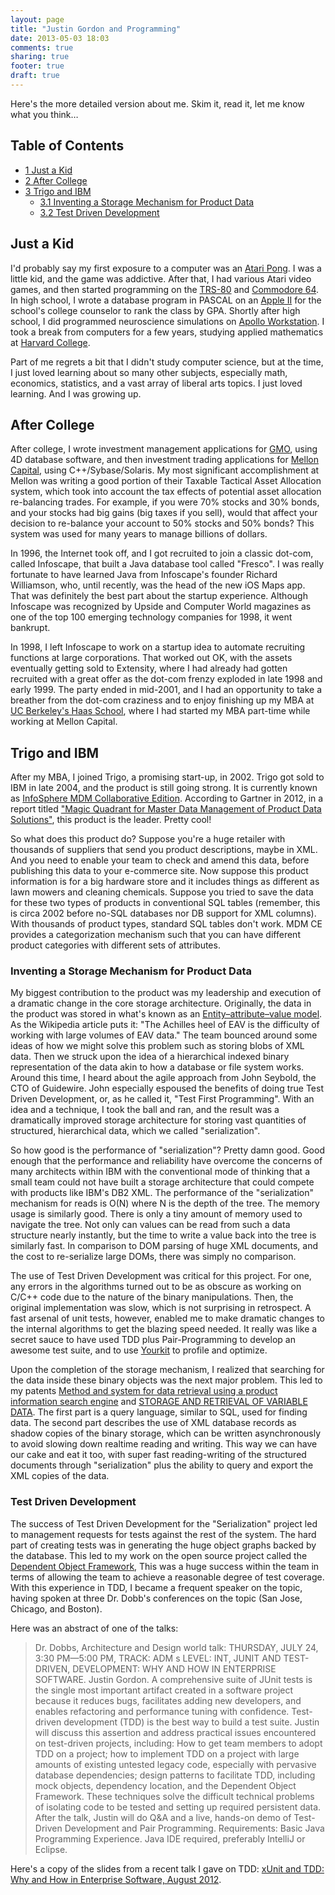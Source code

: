 ```yaml
---
layout: page
title: "Justin Gordon and Programming"
date: 2013-05-03 18:03
comments: true
sharing: true
footer: true
draft: true
---
```

<p>
Here's the more detailed version about me. Skim it, read it, let me know what
you think&hellip;
</p>

<div id="table-of-contents">
<h2>Table of Contents</h2>
<div id="text-table-of-contents">
<ul>
<li><a href="#sec-1">1 Just a Kid</a></li>
<li><a href="#sec-2">2 After College</a></li>
<li><a href="#sec-3">3 Trigo and IBM</a>
<ul>
<li><a href="#sec-3-1">3.1 Inventing a Storage Mechanism for Product Data</a></li>
<li><a href="#sec-3-2">3.2 Test Driven Development</a></li>
</ul>
</li>
</ul>
</div>
</div>

<div id="outline-container-1" class="outline-2">
<h2 id="sec-1">Just a Kid</h2>
<div class="outline-text-2" id="text-1">

<p>I'd probably say my first exposure to a computer was an <a href="http://en.wikipedia.org/wiki/Pong">Atari Pong</a>. I was a
little kid, and the game was addictive. After that, I had various Atari video
games, and then started programming on the <a href="http://en.wikipedia.org/wiki/TRS-80">TRS-80</a> and <a href="http://en.wikipedia.org/wiki/Commodore_64">Commodore 64</a>. In high
school, I wrote a database program in PASCAL on an <a href="http://en.wikipedia.org/wiki/Commodore_64">Apple II</a> for the school's
college counselor to rank the class by GPA. Shortly after high school, I did
programmed neuroscience simulations on <a href="http://en.wikipedia.org/wiki/Apollo_Computer">Apollo Workstation</a>. I took a break from
computers for a few years, studying applied mathematics at <a href="http://www.college.harvard.edu/icb/icb.do">Harvard College</a>.
</p>
<p>
Part of me regrets a bit that I didn't study computer science, but at the time,
I just loved learning about so many other subjects, especially math, economics,
statistics, and a vast array of liberal arts topics. I just loved learning. And
I was growing up.
</p>
</div>

</div>

<div id="outline-container-2" class="outline-2">
<h2 id="sec-2">After College</h2>
<div class="outline-text-2" id="text-2">

<p>After college, I wrote investment management applications for <a href="http://www.gmo.com/America/">GMO</a>, using 4D
database software, and then investment trading applications for <a href="http://www.mcm.com/">Mellon Capital</a>,
using C++/Sybase/Solaris. My most significant accomplishment at Mellon was
writing a good portion of their Taxable Tactical Asset Allocation system, which
took into account the tax effects of potential asset allocation re-balancing
trades. For example, if you were 70% stocks and 30% bonds, and your stocks had
big gains (big taxes if you sell), would that affect your decision to re-balance
your account to 50% stocks and 50% bonds? This system was used for many years to
manage billions of dollars.
</p>
<p>
In 1996, the Internet took off, and I got recruited to join a classic dot-com,
called Infoscape, that built a Java database tool called "Fresco". I was really
fortunate to have learned Java from Infoscape's founder Richard Williamson, who,
until recently, was the head of the new iOS Maps app. That was definitely the
best part about the startup experience. Although Infoscape was recognized by
Upside and Computer World magazines as one of the top 100 emerging technology
companies for 1998, it went bankrupt.
</p>
<p>
In 1998, I left Infoscape to work on a startup idea to automate recruiting
functions at large corporations. That worked out OK, with the assets eventually
getting sold to Extensity, where I had already had gotten recruited with a great
offer as the dot-com frenzy exploded in late 1998 and early 1999. The party
ended in mid-2001, and I had an opportunity to take a breather from the dot-com
craziness and to enjoy finishing up my MBA at <a href="http://www.haas.berkeley.edu/">UC Berkeley's Haas School</a>, where I
had started my MBA part-time while working at Mellon Capital.
</p>
</div>

</div>

<div id="outline-container-3" class="outline-2">
<h2 id="sec-3">Trigo and IBM</h2>
<div class="outline-text-2" id="text-3">

<p>After my MBA, I joined Trigo, a promising start-up, in 2002. Trigo got sold to
IBM in late 2004, and the product is still going strong. It is currently known
as <a href="http://www-01.ibm.com/software/data/infosphere/mdm/collaborative.html">InfoSphere MDM Collaborative Edition</a>. According to Gartner in 2012, in a
report titled <a href="http://public.dhe.ibm.com/common/ssi/ecm/en/iml14344usen/IML14344USEN.PDF">"Magic Quadrant for Master Data Management of Product Data Solutions"</a>, this product is the leader. Pretty cool!
</p>
<p>
So what does this product do? Suppose you're a huge retailer with thousands of
suppliers that send you product descriptions, maybe in XML. And you need to
enable your team to check and amend this data, before publishing this data to
your e-commerce site. Now suppose this product information is for a big hardware
store and it includes things as different as lawn mowers and cleaning chemicals.
Suppose you tried to save the data for these two types of products in
conventional SQL tables (remember, this is circa 2002 before no-SQL databases
nor DB support for XML columns). With thousands of product types, standard SQL
tables don't work. MDM CE provides a categorization mechanism such that you can
have different product categories with different sets of attributes.
</p>

</div>

<div id="outline-container-3-1" class="outline-3">
<h3 id="sec-3-1">Inventing a Storage Mechanism for Product Data</h3>
<div class="outline-text-3" id="text-3-1">

<p>My biggest contribution to the product was my leadership and execution of a
dramatic change in the core storage architecture. Originally, the data in the
product was stored in what's known as an <a href="http://en.wikipedia.org/wiki/Entity%E2%80%93attribute%E2%80%93value_model">Entity–attribute–value model</a>. As the
Wikipedia article puts it: "The Achilles heel of EAV is the difficulty of
working with large volumes of EAV data." The team bounced around some ideas of
how we might solve this problem such as storing blobs of XML data. Then we
struck upon the idea of a hierarchical indexed binary representation of the data
akin to how a database or file system works. Around this time, I heard about the
agile approach from John Seybold, the CTO of Guidewire. John especially espoused
the benefits of doing true Test Driven Development, or, as he called it, "Test
First Programming". With an idea and a technique, I took the ball and ran, and
the result was a dramatically improved storage architecture for storing vast
quantities of structured, hierarchical data, which we called "serialization".
</p>
<p>
So how good is the performance of "serialization"? Pretty damn good. Good enough
that the performance and reliability have overcome the concerns of many
architects within IBM with the conventional mode of thinking that a small team
could not have built a storage architecture that could compete with products
like IBM's DB2 XML. The performance of the "serialization" mechanism for reads
is O(N) where N is the depth of the tree. The memory usage is similarly good. There
is only a tiny amount of memory used to navigate the tree. Not only can values
can be read from such a data structure nearly instantly, but the time to write a
value back into the tree is similarly fast. In comparison to DOM parsing of
huge XML documents, and the cost to re-serialize large DOMs, there was simply
no comparison.
</p>
<p>
The use of Test Driven Development was critical for this project. For one, any
errors in the algorithms turned out to be as obscure as working on C/C++ code
due to the nature of the binary manipulations. Then, the original implementation
was slow, which is not surprising in retrospect. A fast arsenal of unit tests,
however, enabled me to make dramatic changes to the internal algorithms to get
the blazing speed needed. It really was like a secret sauce to have used TDD
plus Pair-Programming to develop an awesome test suite, and to use <a href="http://www.yourkit.com/">Yourkit</a> to
profile and optimize.
</p>
<p>
Upon the completion of the storage mechanism, I realized that searching for the
data inside these binary objects was the next major problem. This led to my
patents <a href="http://appft1.uspto.gov/netacgi/nph-Parser?Sect1=PTO1&amp;Sect2=HITOFF&amp;d=PG01&amp;p=1&amp;u=/netahtml/PTO/srchnum.html&amp;r=1&amp;f=G&amp;l=50&amp;s1=%2220070244865%22.PGNR.">Method and system for data retrieval using a product information search engine</a> and <a href="http://appft1.uspto.gov/netacgi/nph-Parser?Sect1=PTO1&amp;Sect2=HITOFF&amp;d=PG01&amp;p=1&amp;u=/netahtml/PTO/srchnum.html&amp;r=1&amp;f=G&amp;l=50&amp;s1=%2220090210434%22.PGNR.">STORAGE AND RETRIEVAL OF VARIABLE DATA</a>. The first part is a query
language, similar to SQL, used for finding data. The second part describes the
use of XML database records as shadow copies of the binary storage, which can be
written asynchronously to avoid slowing down realtime reading and writing. This
way we can have our cake and eat it too, with super fast reading-writing of the
structured documents through "serialization" plus the ability to query and
export the XML copies of the data.
</p>
</div>

</div>

<div id="outline-container-3-2" class="outline-3">
<h3 id="sec-3-2">Test Driven Development</h3>
<div class="outline-text-3" id="text-3-2">

<p>The success of Test Driven Development for the "Serialization" project led to
management requests for tests against the rest of the system. The hard part of
creating tests was in generating the huge object graphs backed by the database.
This led to my work on the open source project called the <a href="https://github.com/justin808/dof">Dependent Object Framework</a>, This was a huge success within the team in terms of allowing the team
to achieve a reasonable degree of test coverage. With this experience in TDD, I
became a frequent speaker on the topic, having spoken at three Dr. Dobb's
conferences on the topic (San Jose, Chicago, and Boston).
</p>
<p>
Here was an abstract of one of the talks:
</p><blockquote>

<p>Dr. Dobbs, Architecture and Design world talk:
THURSDAY, JULY 24, 3:30 PM—5:00 PM, TRACK: ADM s LEVEL: INT, JUNIT AND
TEST-DRIVEN, DEVELOPMENT: WHY AND HOW IN ENTERPRISE SOFTWARE. Justin Gordon. A
comprehensive suite of JUnit tests is the single most important artifact created
in a software project because it reduces bugs, facilitates adding new
developers, and enables refactoring and performance tuning with confidence.
Test-driven development (TDD) is the best way to build a test suite. Justin will
discuss this assertion and address practical issues encountered on test-driven
projects, including: How to get team members to adopt TDD on a project; how to
implement TDD on a project with large amounts of existing untested legacy code,
especially with pervasive database dependencies; design patterns to facilitate
TDD, including mock objects, dependency location, and the Dependent Object
Framework. These techniques solve the difficult technical problems of isolating
code to be tested and setting up required persistent data. After the talk,
Justin will do Q&amp;A and a live, hands-on demo of Test-Driven Development and Pair
Programming. Requirements: Basic Java Programming Experience. Java IDE required,
preferably IntelliJ or Eclipse.
</p>
</blockquote>


<p>
Here's a copy of the slides from a recent talk I gave on TDD: <a href="http://www.slideshare.net/justingordon/x-unitandtdd-whyandhowinenterprisesoftwarejustingordon20120816">xUnit and TDD: Why and How in Enterprise Software, August 2012</a>.
</p>















</div>
</div>
</div>
